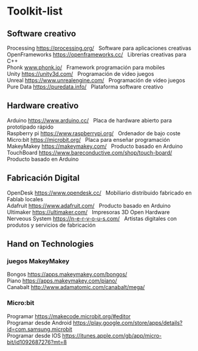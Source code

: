 # Toolkit-list

## Software creativo

Processing https://processing.org/ &nbsp; Software para aplicaciones creativas      <br>
OpenFrameworks https://openframeworks.cc/ &nbsp; Librerias creativas para C++ <br>
Phonk www.phonk.io/ &nbsp; Framework programación para mobiles<br>
Unity https://unity3d.com/  &nbsp; Programación de video juegos<br>
Unreal https://www.unrealengine.com/ &nbsp; Programación de video juegos <br>
Pure Data https://puredata.info/ &nbsp; Plataforma software creativo<br>

## Hardware creativo

Arduino https://www.arduino.cc/ &nbsp; Placa de hardware abierto para prototipado rápido <br>
Raspberry pi https://www.raspberrypi.org/ &nbsp; Ordenador de bajo coste<br>
Micro:bit https://microbit.org/ &nbsp; Placa para enseñar programación<br>
MakeyMakey https://makeymakey.com/ &nbsp; Producto basado en Arduino <br>
TouchBoard  https://www.bareconductive.com/shop/touch-board/ &nbsp; Producto basado en Arduino<br>

## Fabricación Digital

OpenDesk https://www.opendesk.cc/ &nbsp; Mobiliario distribuido fabricado en Fablab locales<br>
Adafruit https://www.adafruit.com/ &nbsp; Producto basado en Arduino<br>
Ultimaker https://ultimaker.com/ &nbsp; Impresoras 3D Open Hardware<br>
Nerveous System https://n-e-r-v-o-u-s.com/ &nbsp; Artistas digitales con produtos y servicios de fabricación<br>

## Hand on Technologies

### juegos MakeyMakey

Bongos https://apps.makeymakey.com/bongos/ &nbsp;  <br>
Piano https://apps.makeymakey.com/piano/ &nbsp;  <br>
Canabalt http://www.adamatomic.com/canabalt/mega/ &nbsp;  <br>

### Micro:bit

Programar https://makecode.microbit.org/#editor &nbsp;  <br>
Programar desde Android https://play.google.com/store/apps/details?id=com.samsung.microbit &nbsp;  <br>
Programar desde IOS https://itunes.apple.com/gb/app/micro-bit/id1092687276?mt=8 &nbsp;  <br>

